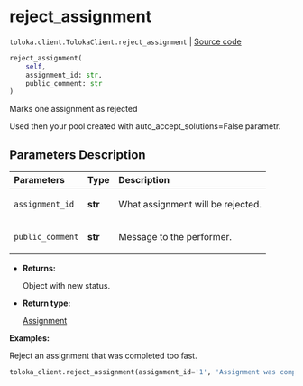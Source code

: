# reject_assignment
`toloka.client.TolokaClient.reject_assignment` | [Source code](https://github.com/Toloka/toloka-kit/blob/v0.1.24/src/client.py#L44)

```python
reject_assignment(
    self,
    assignment_id: str,
    public_comment: str
)
```

Marks one assignment as rejected


Used then your pool created with auto_accept_solutions=False parametr.

## Parameters Description

| Parameters | Type | Description |
| :----------| :----| :-----------|
`assignment_id`|**str**|<p>What assignment will be rejected.</p>
`public_comment`|**str**|<p>Message to the performer.</p>

* **Returns:**

  Object with new status.

* **Return type:**

  [Assignment](toloka.client.assignment.Assignment.md)

**Examples:**

Reject an assignment that was completed too fast.

```python
toloka_client.reject_assignment(assignment_id='1', 'Assignment was completed too fast.')
```
